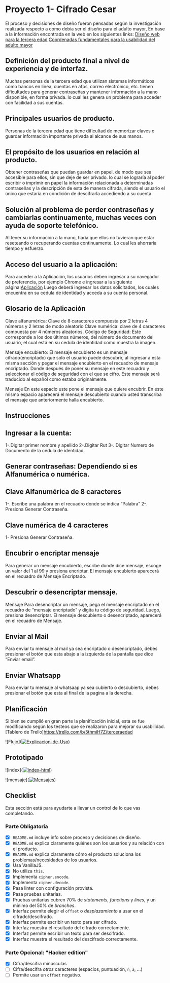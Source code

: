 # Proyecto 1- Cifrado Cesar
El proceso y decisiones de diseño fueron pensadas según la investigación realizada respecto a como debía ser el diseño para el adulto mayor, En base a la información encontrada en la web en los siguientes links:
[Diseño web para la tercera edad](http://www.staffcreativa.pe/blog/diseno-web-para-la-tercera-edad/)
[Coordenadas fundamentales para la usabilidad del adulto mayor](https://blog.ida.cl/diseno/4-coordenadas-fundamentales-usabilidad-adultos-mayores/#perceptiva)


## Definición del producto final a nivel de experiencia y de interfaz.

Muchas personas de la tercera edad que utilizan sistemas informáticos como bancos en línea, cuentas en afps, correo electrónico, etc. tienen dificultades para generar contraseñas y mantener información a la mano disponible, en forma privada. lo cual les genera un problema para acceder con facilidad a sus cuentas.  

## Principales usuarios de producto.   

Personas de la tercera edad que tiene dificultad de memorizar claves o guardar información importante privada al alcance de sus manos.

## El propósito de los usuarios en relación al producto.
Obtener contraseñas que puedan guardar en papel. de modo que sea accesible para ellos, sin que deje de ser privado. lo cual se lograría al poder escribir o imprimir en papel la información relacionada a determinadas contraseñas y la descripción de esta de manera cifrada, siendo el usuario el único que estaría en condición de descifrarla accediendo a su cuenta. 


## Solución al problema de perder contraseñas y cambiarlas continuamente, muchas veces con ayuda de soporte telefónico. 

Al tener su información a la mano, haría que ellos no tuvieran que estar reseteando o recuperando cuentas continuamente.  Lo cual les ahorraría tiempo y esfuerzo.


## Acceso del usuario a la aplicación:
Para acceder a la Aplicación, los usuarios  deben ingresar a  su navegador de preferencia, por  ejemplo Chrome e ingresar a la siguiente página:[Aplicación](https://nataliasaavedram.github.io/SCL011-Cipher/src/index.html)
Luego deberá ingresar los datos solicitados, los cuales encuentra en su cedula de identidad y acceda a su cuenta personal.


## Glosario de la Aplicación
Clave alfanumérica: Clave de 8 caracteres compuesta por 2 letras 4 números y 2 letras de modo aleatorio
Clave numérica: clave de 4 caracteres  compuesta por 4 números aleatorios. 
Código de Seguridad: Este corresponde a los dos últimos números, del número de documento del usuario, el cual está en su cedula de identidad como muestra la imagen. 

Mensaje encubierto: El mensaje encubierto es un mensaje cifrado(encriptado) que solo el usuario puede descubrir, al ingresar a esta misma sección y pegar el mensaje encubierto en el recuadro de mensaje encriptado. Donde después de poner su mensaje en este recuadro y seleccionar el código de seguridad con el que se cifro. Este mensaje será traducido al español como estaba originalmente.

Mensaje 
En este espacio uste pone el mensaje que quiere encubrir. En este mismo espacio aparecerá el mensaje descubierto cuando usted transcriba el mensaje que anteriormente halla encubierto. 





## Instrucciones
## Ingresar a la cuenta:
1-.Digitar primer nombre y apellido
2-.Digitar Rut 
3-. Digitar Numero de Documento de la cedula de identidad.

## Generar contraseñas: Dependiendo si es Alfanumérica o numérica.
## Clave Alfanumérica de 8 caracteres
1-. Escribe una palabra en el recuadro donde se indica “Palabra”
2-. Presiona Generar Contraseña.
## Clave numérica de 4 caracteres
1- Presiona Generar Contraseña.

## Encubrir o encriptar mensaje
Para generar un mensaje encubierto, escribe donde dice mensaje, escoge un valor del 1 al 99 y presiona encriptar.
El mensaje encubierto aparecerá en el recuadro de Mensaje Encriptado.

## Descubrir o desencriptar mensaje.
Mensaje 
Para desencriptar un mensaje, pega el mensaje encriptado en el recuadro de “mensaje encriptado” y digita tu código de seguridad. Luego, presiona desencriptar. El mensaje descubierto o desencriptado, aparecerá en el recuadro de Mensaje.

## Enviar al Mail
Para enviar tu mensaje al mail ya sea encriptado o desencriptado, debes presionar el botón que esta abajo a la izquierda de la pantalla que dice “Enviar email”.

## Enviar Whatsapp
Para enviar tu mensaje al whatsaap ya sea cubierto o descubierto, debes presionar el botón que esta al final de la pagina a la derecha. 


## Planificación 
Si bien se cumplió en gran parte la planificación inicial, esta se fue modificando según los testeos que se realizaron para mejorar su usabilidad.
[Tablero de Trello]https://trello.com/b/5thmiH7Z/terceraedad  

![Flujo](<a href="https://imgbb.com/"><img src="https://i.ibb.co/fNpnM7h/Explicacion-de-Uso.png" alt="Explicacion-de-Uso" border="0" /></a>)


## Prototipado
![index](<a href="https://imgbb.com/"><img src="https://i.ibb.co/KwF95W6/index-html.png" alt="index-html" border="0" /></a>)


![mensaje](<a href="https://imgbb.com/"><img src="https://i.ibb.co/ZgQyP6v/Mensajes.png" alt="Mensajes" border="0" /></a>)


## Checklist
Esta sección está  para ayudarte a llevar un control de lo que vas completando.

### Parte Obligatoria
* [x] `README.md` incluye info sobre proceso y decisiones de diseño.
* [x] `README.md` explica claramente quiénes son los usuarios y su relación con
  el producto.
* [x] `README.md` explica claramente cómo el producto soluciona los
  problemas/necesidades de los usuarios.
* [x] Usa VanillaJS.
* [x] No utiliza `this`.
* [x] Implementa `cipher.encode`.
* [x] Implementa `cipher.decode`.
* [x] Pasa linter con configuración provista.
* [x] Pasa pruebas unitarias.
* [x] Pruebas unitarias cubren 70% de _statements_, _functions_ y _lines_, y un
  mínimo del 50% de _branches_.
* [x] Interfaz permite elegir el `offset` o _desplazamiento_ a usar en el
  cifrado/descifrado.
* [x]  Interfaz permite escribir un texto para ser cifrado.
* [x] Interfaz muestra el resultado del cifrado correctamente.
* [x] Interfaz permite escribir un texto para ser descifrado.
* [x] Interfaz muestra el resultado del descifrado correctamente.

### Parte Opcional: "Hacker edition"
* [x] Cifra/descifra minúsculas
* [ ] Cifra/descifra _otros_ caracteres (espacios, puntuación, `ñ`, `á`, ...)
* [ ] Permite usar un `offset` negativo.
